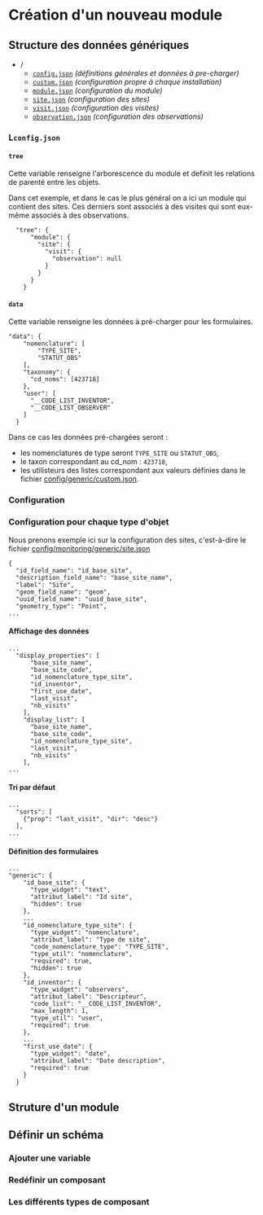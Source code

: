 
# Création d'un nouveau module

## Structure des données génériques
  - /
    - [`config.json`](../config/monitoring/generic/config.json) *(définitions générales et données à pre-charger)*
    - [`custom.json`](../config/monitoring/generic/custom.json) *(configuration propre à chaque installation)*
    - [`module.json`](../config/monitoring/generic/module.json) *(configuration du module)*
    - [`site.json`](../config/monitoring/generic/site.json) *(configuration des sites)*
    - [`visit.json`](../config/monitoring/generic/visit.json) *(configuration des visites)*
    - [`observation.json`](../config/monitoring/generic/observation.json) *(configuration des observations)*

### L`config.json`

#### `tree`
Cette variable renseigne l'arborescence du module et definit les relations de parenté entre les objets.

Dans cet exemple, et dans le cas le plus général on a ici un module qui contient des sites. Ces derniers sont associés à des visites qui sont eux-même associés à des observations.

```
  "tree": {
      "module": {
        "site": {
          "visit": {
            "observation": null
          }
        }
      }
    }
```

#### `data`

Cette variable renseigne les données à pré-charger pour les formulaires.

```
"data": {
    "nomenclature": [
        "TYPE_SITE",
        "STATUT_OBS"
    ],
    "taxonomy": {
      "cd_noms": [423718]
    },
    "user": [
      "__CODE_LIST_INVENTOR",
      "__CODE_LIST_OBSERVER"
    ]
  }
```

Dans ce cas les données pré-chargées seront :
  * les nomenclatures de type seront `TYPE_SITE` ou `STATUT_OBS`,
  * le taxon correspondant au cd_nom : `423718`,
  * les utilisteurs des listes correspondant aux valeurs définies dans le fichier [config/generic/custom.json](../config/generic/custom.json).

### Configuration 

### Configuration pour chaque type d'objet

Nous prenons exemple ici sur la configuration des sites, c'est-à-dire le fichier [config/monitoring/generic/site.json](../config/monitoring/generic/site.json)

```
{
  "id_field_name": "id_base_site",
  "description_field_name": "base_site_name",
  "label": "Site",
  "geom_field_name": "geom",
  "uuid_field_name": "uuid_base_site",
  "geometry_type": "Point",
...
```

#### Affichage des données

```
...
  "display_properties": [
      "base_site_name",
      "base_site_code",
      "id_nomenclature_type_site",
      "id_inventor",
      "first_use_date",
      "last_visit",
      "nb_visits"
    ],
    "display_list": [
      "base_site_name",
      "base_site_code",
      "id_nomenclature_type_site",
      "last_visit",
      "nb_visits"
    ],
...

```

#### Tri par défaut

```
...
  "sorts": [
    {"prop": "last_visit", "dir": "desc"}
  ],
...
```

#### Définition des formulaires

```
...
"generic": {
    "id_base_site": {
      "type_widget": "text",
      "attribut_label": "Id site",
      "hidden": true
    },
    ...
    "id_nomenclature_type_site": {
      "type_widget": "nomenclature",
      "attribut_label": "Type de site",
      "code_nomenclature_type": "TYPE_SITE",
      "type_util": "nomenclature",
      "required": true,
      "hidden": true
    },
    "id_inventor": {
      "type_widget": "observers",
      "attribut_label": "Descripteur",
      "code_list": "__CODE_LIST_INVENTOR",
      "max_length": 1,
      "type_util": "user",
      "required": true
    },
    ...
    "first_use_date": {
      "type_widget": "date",
      "attribut_label": "Date description",
      "required": true
    }
  } 
```


## Struture d'un module

## Définir un schéma

### Ajouter une variable

### Redéfinir un composant

### Les différents types de composant
